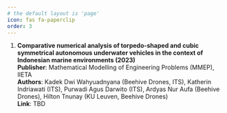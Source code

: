 ```yaml
---
# the default layout is 'page'
icon: fas fa-paperclip
order: 3
---
```


1. **Comparative numerical analysis of torpedo-shaped and cubic symmetrical autonomous underwater vehicles in the context of Indonesian marine environments (2023)**  
    **Publisher**: Mathematical Modelling of Engineering Problems (MMEP), IIETA  
    **Authors**: Kadek Dwi Wahyuadnyana (Beehive Drones, ITS), Katherin Indriawati (ITS), Purwadi Agus Darwito (ITS), Ardyas Nur Aufa (Beehive Drones), Hilton Tnunay (KU Leuven, Beehive Drones)  
    **Link**: TBD